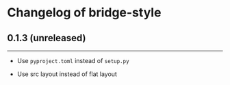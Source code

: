 Changelog of bridge-style
=========================

## 0.1.3 (unreleased)
---------------------

- Use `pyproject.toml` instead of `setup.py`

- Use src layout instead of flat layout
